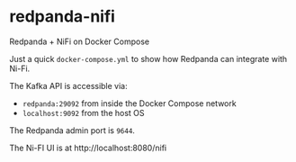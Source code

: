 # redpanda-nifi
Redpanda + NiFi on Docker Compose

Just a quick `docker-compose.yml` to show how Redpanda can integrate with Ni-Fi.

The Kafka API is accessible via:
- `redpanda:29092` from inside the Docker Compose network
- `localhost:9092` from the host OS

The Redpanda admin port is `9644`.

The Ni-FI UI is at http://localhost:8080/nifi
